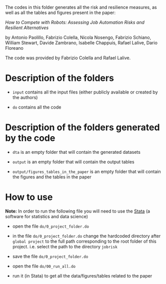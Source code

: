 The codes in this folder generates all the risk and resilience measures, as well as all the tables and figures present in the paper:

_How to Compete with Robots: Assessing Job Automation Risks and Resilient Alternatives_

by Antonio Paolillo, Fabrizio Colella, Nicola Nosengo, Fabrizio Schiano, William Stewart, Davide Zambrano, Isabelle Chappuis, Rafael Lalive, Dario Floreano


The code was provided by Fabrizio Colella and Rafael Lalive. 


# Description of the folders

- `input` 				contains all the input files (either publicly available or created by the authors)
		
- `do` 					contains all the code


# Description of the folders generated by the code

- `dta`					is an empty folder that will contain the generated datasets

- `output`				is an empty folder that will contain the output tables

- `output/figures_tables_in_the_paper` 	is an empty folder that will contain the figures and the tables in the paper


# How to use

**Note:** In order to run the following file you will need to use the [Stata](https://www.stata.com/) (a software for statistics and data science)

- open the file `do/0_project_folder.do`

- in the file `do/0_project_folder.do` change the hardcoded directory after `global project` to the full path corresponding to the root folder of this project. i.e. select the path to the directory `jobrisk`

- save the file `do/0_project_folder.do`

- open the file `do/00_run_all.do`

- run it (in Stata) to get all the data/figures/tables related to the paper
